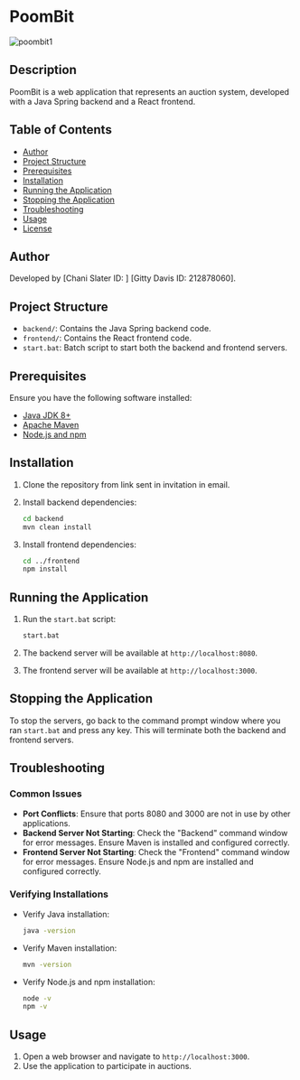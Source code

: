 # PoomBit
![poombit1](https://github.com/GittyDavis/PoomBit/assets/137718817/5329c131-98fc-4991-bfe0-54f56a74ae05)

## Description

PoomBit is a web application that represents an auction system, developed with a Java Spring backend and a React frontend.

## Table of Contents

- [Author](#author)
- [Project Structure](#project-structure)
- [Prerequisites](#prerequisites)
- [Installation](#installation)
- [Running the Application](#running-the-application)
- [Stopping the Application](#stopping-the-application)
- [Troubleshooting](#troubleshooting)
- [Usage](#usage)
- [License](#license)

## Author

Developed by 
[Chani Slater ID: ]
[Gitty Davis ID: 212878060].

## Project Structure

- `backend/`: Contains the Java Spring backend code.
- `frontend/`: Contains the React frontend code.
- `start.bat`: Batch script to start both the backend and frontend servers.

## Prerequisites

Ensure you have the following software installed:

- [Java JDK 8+](https://www.oracle.com/java/technologies/javase-downloads.html)
- [Apache Maven](https://maven.apache.org/install.html)
- [Node.js and npm](https://nodejs.org/)

## Installation

1. Clone the repository from link sent in invitation in email.

2. Install backend dependencies:
    ```bash
    cd backend
    mvn clean install
    ```

3. Install frontend dependencies:
    ```bash
    cd ../frontend
    npm install
    ```

## Running the Application

1. Run the `start.bat` script:
    ```bash
    start.bat
    ```

2. The backend server will be available at `http://localhost:8080`.
3. The frontend server will be available at `http://localhost:3000`.

## Stopping the Application

To stop the servers, go back to the command prompt window where you ran `start.bat` and press any key. This will terminate both the backend and frontend servers.

## Troubleshooting

### Common Issues

- **Port Conflicts**: Ensure that ports 8080 and 3000 are not in use by other applications.
- **Backend Server Not Starting**: Check the "Backend" command window for error messages. Ensure Maven is installed and configured correctly.
- **Frontend Server Not Starting**: Check the "Frontend" command window for error messages. Ensure Node.js and npm are installed and configured correctly.

### Verifying Installations

- Verify Java installation:
    ```bash
    java -version
    ```
- Verify Maven installation:
    ```bash
    mvn -version
    ```
- Verify Node.js and npm installation:
    ```bash
    node -v
    npm -v
    ```

## Usage

1. Open a web browser and navigate to `http://localhost:3000`.
2. Use the application to participate in auctions.
